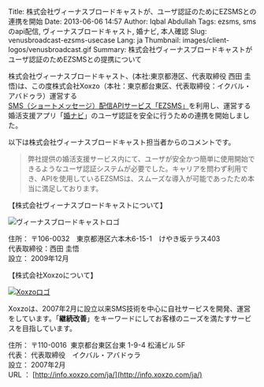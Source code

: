 Title: 株式会社ヴィーナスブロードキャストが、ユーザ認証のためにEZSMSとの連携を開始
Date: 2013-06-06 14:57
Author: Iqbal Abdullah
Tags: ezsms, smsのapi配信, ヴィーナスブロードキャスト, 婚ナビ, 本人確認
Slug: venusbroadcast-ezsms-usecase
Lang: ja
Thumbnail: images/client-logos/venusbroadcast.gif
Summary: 株式会社ヴィーナスブロードキャストがユーザ認証のためEZSMSとの提携について

株式会社ヴィーナスブロードキャスト、(本社:東京都港区、代表取締役
西田 圭悟)は、この度株式会社Xoxzo（本社：東京都台東区、代表取締役：イクバル・アバドゥラ）運営する[SMS（ショートメッセージ）配信APIサービス「EZSMS」](http://www.ezsms.biz/ja)を利用し、運営する婚活支援アプリ「[婚ナビ](http://konnavi.info/)」のユーザ認証を安全に行うための連携を開始しました。

以下は株式会社ヴィーナスブロードキャスト担当者からのコメントです。

> 弊社提供の婚活支援サービス内にて、ユーザが安全かつ簡単に使用開始できるようなユーザ認証システムが必要でした。キャリアを問わず利用でき、APIを使用しているEZSMSは、スムーズな導入が可能であったため本当に満足しております。

【株式会社ヴィーナスブロードキャストについて】

![ヴィーナスブロードキャストロゴ]({filename}/images/client-logos/venusbroadcast.gif)

住所： 〒106-0032　東京都港区六本木6-15-1　けやき坂テラス403  
代表取締役：西田 圭悟  
設立： 2009年12月  

【株式会社Xoxzoについて】

[![Xoxzoロゴ]({filename}/images/xoxzo-logo-02.png)](http://info.xoxzo.com/ja/)

Xoxzoは、2007年2月に設立以来SMS技術を中心に自社サービスを開発、運営をしています。「**継続改善**」をキーワードにしてお客様のニーズを満たすサービスを目指しています。

住所： 〒110-0016  東京都台東区台東 1-9-4 松浦ビル 5F  
代表： 代表取締役　イクバル・アバドゥラ  
設立： 2007年2月  
URL ： [http://info.xoxzo.com/ja/](http://info.xoxzo.com/ja/)

